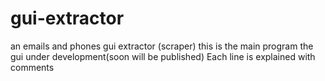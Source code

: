 # gui-extractor
an emails and phones gui extractor (scraper) this is the main program the gui under development(soon will be published)
Each line is explained with comments
